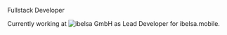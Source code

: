 Fullstack Developer

Currently working at ![ibelsa GmbH](https://github.com/ibelsa-gmbh) as Lead Developer for ibelsa.mobile.
